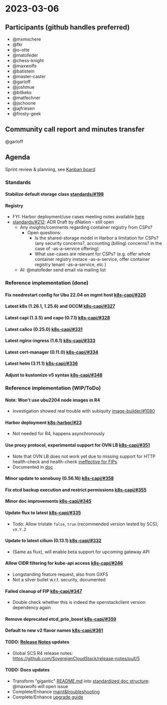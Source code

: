 # 2023-03-06
## Participants (github handles preferred)
* @mxmxchere
* @fkr
* @o-otte
* @matofeder
* @chess-knight
* @maxwolfs
* @batistein
* @master-caster
* @garloff
* @joshmue
* @bitkeks
* @matfechner
* @jschoone
* @ajfriesen
* @frosty-geek

## Community call report and minutes transfer
@garloff

## Agenda
Sprint review & planning, see [Kanban board](https://github.com/orgs/SovereignCloudStack/projects/6/views/7)

### Standards
#### Stabilize default storage class [standards/#198](https://github.com/SovereignCloudStack/standards/pull/198)

#### Registry
* FYI: Harbor deployment/use cases meeting notes available [here](https://input.scs.community/2023-scs-registry-deployment#)
* [standards/#212](https://github.com/SovereignCloudStack/standards/pull/212): ADR Draft by dNation - still open
  * Any insights/comments regarding container registry from CSPs? 
    * Open questions:
      * Is the shared-storage model in Harbor a limitation for CSPs? (any security concerns?, accounting (billing) concerns? in the case of -as-a-service offering)
      * What use-cases are relevant for CSPs? (e.g. offer whole container registry instace -as-a-service, offer container registry tenant -as-a-service, etc.)
  * AI: @matofeder send email via mailing list

### Reference implementation (done)
#### Fix needrestart config for Ubu 22.04 on mgmt host [k8s-capi/#326](https://github.com/SovereignCloudStack/k8s-cluster-api-provider/pull/326)
#### Latest k8s (1.26.1, 1.25.6) and OCCM [k8s-capi/#327](https://github.com/SovereignCloudStack/k8s-cluster-api-provider/pull/327)
#### Latest capi (1.3.5) and capo (0.7.1) [k8s-capi/#328](https://github.com/SovereignCloudStack/k8s-cluster-api-provider/issues/330)
#### Latest calico (0.25.0) [k8s-capi/#331](https://github.com/SovereignCloudStack/k8s-cluster-api-provider/issues/331)
#### Latest nginx-ingress (1.6.1) [k8s-capi/#333](https://github.com/SovereignCloudStack/k8s-cluster-api-provider/issues/333)
#### Latest cert-manager (0.11.0) [k8s-capi/#334](https://github.com/SovereignCloudStack/k8s-cluster-api-provider/issues/334)
#### Latest helm (3.11.1) [k8s-capi/#336](https://github.com/SovereignCloudStack/k8s-cluster-api-provider/issues/336)
#### Adjust to kustomize v5 syntax [k8s-capi/#348](https://github.com/SovereignCloudStack/k8s-cluster-api-provider/pull/348)

### Reference implementation (WIP/ToDo)
#### Note: Won't use ubu2204 node images in R4
* Investigation showed real trouble with subiquity [image-builder/#1080](https://github.com/kubernetes-sigs/image-builder/issues/1080) 
#### Harbor deployment [k8s-harbor/#23](https://github.com/SovereignCloudStack/k8s-harbor/issues/23)
* Not needed for R4, happens asynchronously
#### Use proxy protocol, experimental support for OVN LB [k8s-capi/#351](https://github.com/SovereignCloudStack/k8s-cluster-api-provider/pull/351)
* Note that OVN LB does not work yet due to missing support for HTTP health-check and health-check [ineffective for FIPs](https://bugs.launchpad.net/neutron/+bug/1956035)
* Documented in [doc](https://github.com/SovereignCloudStack/k8s-cluster-api-provider/blob/feat/use-ovn-lb/doc/LoadBalancer-ExtTrafficLocal.md)
#### Minor update to sonobuoy (0.56.16) [k8s-capi/#358](https://github.com/SovereignCloudStack/k8s-cluster-api-provider/pull/358)
#### Fix etcd backup execution and restrict permissions [k8s-capi/#355](https://github.com/SovereignCloudStack/k8s-cluster-api-provider/pull/355)
#### Minor doc improvements [k8s-capi/#345](https://github.com/SovereignCloudStack/k8s-cluster-api-provider/pull/345)
#### Update flux to latest [k8s-capi/#335](https://github.com/SovereignCloudStack/k8s-cluster-api-provider/issues/335)
* Todo: Allow tristate `false`, `true` (recommended version tested by SCS), `vX.Y.Z`
#### Update to latest cilium (0.13.1) [k8s-capi/#332](https://github.com/SovereignCloudStack/k8s-cluster-api-provider/issues/332)
* (Same as flux), will enable beta support for upcoming gateway API
#### Allow CIDR filtering for kube-api access [k8s-capi/#246](https://github.com/SovereignCloudStack/k8s-cluster-api-provider/issues/246)
* Longstanding feature request, also from GXFS
* Not a silver bullet w.r.t. security, documented
#### Failed cleanup of FIP [k8s-capi/#347](https://github.com/SovereignCloudStack/k8s-cluster-api-provider/pull/347)
* Double check whether this is indeed the openstackclient version dependency again
#### Remove deprecated etcd_prio_boost [k8s-capi/#359](https://github.com/SovereignCloudStack/k8s-cluster-api-provider/issues/359)
#### Default to new v2 flavor names [k8s-capi/#361](https://github.com/SovereignCloudStack/k8s-cluster-api-provider/issues/361)

#### TODO: [Release Notes](https://github.com/SovereignCloudStack/k8s-cluster-api-provider/blob/main/Release-Notes-R4-draft.md) updates 
* Global SCS R4 release notes: https://github.com/SovereignCloudStack/release-notes/pull/5
#### TODO: Docs updates
* Transform "gigantic" [README.md](https://github.com/SovereignCloudStack/k8s-cluster-api-provider/blob/main/README.md) into [standardized doc structure](https://github.com/SovereignCloudStack/docs/blob/main/community/contribute/adding-docs-guide.md): @maxwolfs will open issue
* Complete/Enhance [maint&troubleshooting](https://github.com/SovereignCloudStack/k8s-cluster-api-provider/blob/main/doc/Maintenance_and_Troubleshooting.md)
* Complete/Enhance [upgrade guide](https://github.com/SovereignCloudStack/k8s-cluster-api-provider/blob/main/doc/Upgrade-Guide.md)

